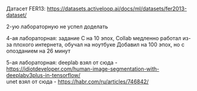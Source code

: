 Датасет FER13:
https://datasets.activeloop.ai/docs/ml/datasets/fer2013-dataset/

2-ую лабораторную не успел доделать

4-ая лабораторная: задание C на 10 эпох, Collab медленно работал из-за плохого интернета, обучал на ноутбуке
Добавил на 100 эпох, но с опозданием на 26 минут

5-ая лабораторная: 
  deeplab взял от сюда - https://idiotdeveloper.com/human-image-segmentation-with-deeplabv3plus-in-tensorflow/<br>
  unet взял от сюда - https://habr.com/ru/articles/746842/
